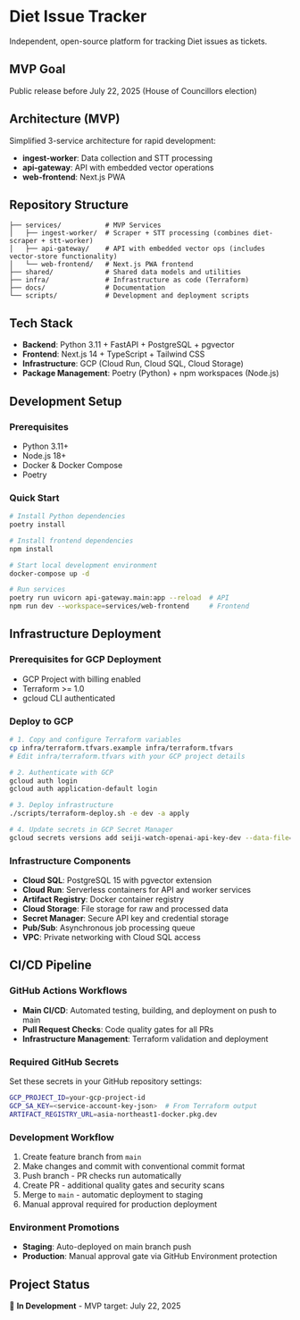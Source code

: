 # Diet Issue Tracker

Independent, open-source platform for tracking Diet issues as tickets.

## MVP Goal
Public release before July 22, 2025 (House of Councillors election)

## Architecture (MVP)
Simplified 3-service architecture for rapid development:
- **ingest-worker**: Data collection and STT processing
- **api-gateway**: API with embedded vector operations
- **web-frontend**: Next.js PWA

## Repository Structure
```
├── services/           # MVP Services
│   ├── ingest-worker/  # Scraper + STT processing (combines diet-scraper + stt-worker)
│   ├── api-gateway/    # API with embedded vector ops (includes vector-store functionality)
│   └── web-frontend/   # Next.js PWA frontend
├── shared/             # Shared data models and utilities
├── infra/              # Infrastructure as code (Terraform)
├── docs/               # Documentation
└── scripts/            # Development and deployment scripts
```

## Tech Stack
- **Backend**: Python 3.11 + FastAPI + PostgreSQL + pgvector
- **Frontend**: Next.js 14 + TypeScript + Tailwind CSS
- **Infrastructure**: GCP (Cloud Run, Cloud SQL, Cloud Storage)
- **Package Management**: Poetry (Python) + npm workspaces (Node.js)

## Development Setup

### Prerequisites
- Python 3.11+
- Node.js 18+
- Docker & Docker Compose
- Poetry

### Quick Start
```bash
# Install Python dependencies
poetry install

# Install frontend dependencies  
npm install

# Start local development environment
docker-compose up -d

# Run services
poetry run uvicorn api-gateway.main:app --reload  # API
npm run dev --workspace=services/web-frontend     # Frontend
```

## Infrastructure Deployment

### Prerequisites for GCP Deployment
- GCP Project with billing enabled
- Terraform >= 1.0
- gcloud CLI authenticated

### Deploy to GCP
```bash
# 1. Copy and configure Terraform variables
cp infra/terraform.tfvars.example infra/terraform.tfvars
# Edit infra/terraform.tfvars with your GCP project details

# 2. Authenticate with GCP
gcloud auth login
gcloud auth application-default login

# 3. Deploy infrastructure
./scripts/terraform-deploy.sh -e dev -a apply

# 4. Update secrets in GCP Secret Manager
gcloud secrets versions add seiji-watch-openai-api-key-dev --data-file=- <<< 'your-openai-api-key'
```

### Infrastructure Components
- **Cloud SQL**: PostgreSQL 15 with pgvector extension
- **Cloud Run**: Serverless containers for API and worker services  
- **Artifact Registry**: Docker container registry
- **Cloud Storage**: File storage for raw and processed data
- **Secret Manager**: Secure API key and credential storage
- **Pub/Sub**: Asynchronous job processing queue
- **VPC**: Private networking with Cloud SQL access

## CI/CD Pipeline

### GitHub Actions Workflows
- **Main CI/CD**: Automated testing, building, and deployment on push to main
- **Pull Request Checks**: Code quality gates for all PRs
- **Infrastructure Management**: Terraform validation and deployment

### Required GitHub Secrets
Set these secrets in your GitHub repository settings:
```bash
GCP_PROJECT_ID=your-gcp-project-id
GCP_SA_KEY=<service-account-key-json>  # From Terraform output
ARTIFACT_REGISTRY_URL=asia-northeast1-docker.pkg.dev
```

### Development Workflow
1. Create feature branch from `main`
2. Make changes and commit with conventional commit format
3. Push branch - PR checks run automatically
4. Create PR - additional quality gates and security scans
5. Merge to `main` - automatic deployment to staging
6. Manual approval required for production deployment

### Environment Promotions
- **Staging**: Auto-deployed on main branch push
- **Production**: Manual approval gate via GitHub Environment protection

## Project Status
🚧 **In Development** - MVP target: July 22, 2025